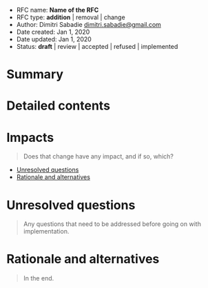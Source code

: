 - RFC name: **Name of the RFC**
- RFC type: **addition** | removal | change
- Author: Dimitri Sabadie <dimitri.sabadie@gmail.com>
- Date created: Jan 1, 2020
- Date updated: Jan 1, 2020
- Status: **draft** | review | accepted | refused | implemented

# Summary
# Detailed contents
# Impacts
> Does that change have any impact, and if so, which?

<!-- vim-markdown-toc GFM -->

* [Unresolved questions](#unresolved-questions)
* [Rationale and alternatives](#rationale-and-alternatives)

<!-- vim-markdown-toc -->
# Unresolved questions
> Any questions that need to be addressed before going on with implementation.

# Rationale and alternatives
> In the end.
